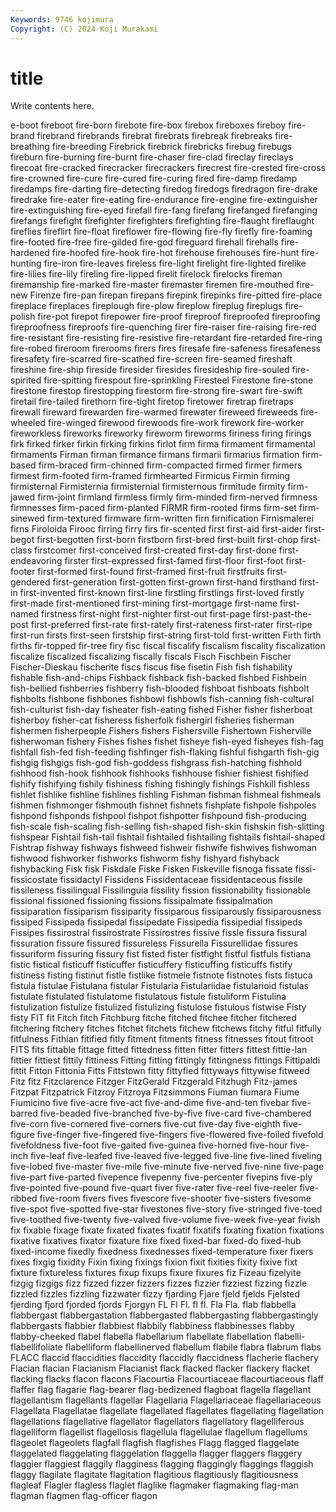 ```yaml
---
Keywords: 9746 kojimura
Copyright: (C) 2024 Koji Murakami
---
```


# title

Write contents here.



e-boot fireboot fire-born firebote fire-box firebox fireboxes fireboy fire-brand
firebrand firebrands firebrat firebrats firebreak firebreaks fire-breathing fire-breeding Firebrick firebrick
firebricks firebug firebugs fireburn fire-burning fire-burnt fire-chaser fire-clad fireclay fireclays
firecoat fire-cracked firecracker firecrackers firecrest fire-crested fire-cross fire-crowned fire-cure fire-cured
fire-curing fired fire-damp firedamp firedamps fire-darting fire-detecting firedog firedogs firedragon
fire-drake firedrake fire-eater fire-eating fire-endurance fire-engine fire-extinguisher fire-extinguishing fire-eyed firefall
fire-fang firefang firefanged firefanging firefangs firefight firefighter firefighters firefighting fire-flaught
fireflaught fireflies fireflirt fire-float fireflower fire-flowing fire-fly firefly fire-foaming fire-footed
fire-free fire-gilded fire-god fireguard firehall firehalls fire-hardened fire-hoofed fire-hook fire-hot
firehouse firehouses fire-hunt fire-hunting fire-iron fire-leaves fireless fire-light firelight fire-lighted
firelike fire-lilies fire-lily fireling fire-lipped firelit firelock firelocks fireman firemanship
fire-marked fire-master firemaster firemen fire-mouthed fire-new Firenze fire-pan firepan firepans
firepink firepinks fire-pitted fire-place fireplace fireplaces fireplough fire-plow fireplow fireplug
fireplugs fire-polish fire-pot firepot firepower fire-proof fireproof fireproofed fireproofing fireproofness
fireproofs fire-quenching firer fire-raiser fire-raising fire-red fire-resistant fire-resisting fire-resistive fire-retardant
fire-retarded fire-ring fire-robed fireroom firerooms firers fires firesafe fire-safeness firesafeness
firesafety fire-scarred fire-scathed fire-screen fire-seamed fireshaft fireshine fire-ship fireside firesider
firesides firesideship fire-souled fire-spirited fire-spitting firespout fire-sprinkling Firesteel Firestone fire-stone
firestone firestop firestopping firestorm fire-strong fire-swart fire-swift firetail fire-tailed firethorn
fire-tight firetop firetower firetrap firetraps firewall fireward firewarden fire-warmed firewater
fireweed fireweeds fire-wheeled fire-winged firewood firewoods fire-work firework fire-worker fireworkless
fireworks fireworky fireworm fireworms firiness firing firings firk firked firker
firkin firking firkins firlot firm firma firmament firmamental firmaments Firman
firman firmance firmans firmarii firmarius firmation firm-based firm-braced firm-chinned firm-compacted
firmed firmer firmers firmest firm-footed firm-framed firmhearted Firmicus Firmin firming
firmisternal Firmisternia firmisternial firmisternous firmitude firmity firm-jawed firm-joint firmland firmless
firmly firm-minded firm-nerved firmness firmnesses firm-paced firm-planted FIRMR firm-rooted firms
firm-set firm-sinewed firm-textured firmware firm-written firn firnification Firnismalerei firns Firoloida
Firooc firring firry firs fir-scented first first-aid first-aider first-begot first-begotten
first-born firstborn first-bred first-built first-chop first-class firstcomer first-conceived first-created first-day
first-done first-endeavoring firster first-expressed first-famed first-floor first-foot first-footer first-formed first-found
first-framed first-fruit firstfruits first-gendered first-generation first-gotten first-grown first-hand firsthand first-in
first-invented first-known first-line firstling firstlings first-loved firstly first-made first-mentioned first-mining
first-mortgage first-name first-named firstness first-night first-nighter first-out first-page first-past-the-post first-preferred
first-rate first-rately first-rateness first-rater first-ripe first-run firsts first-seen firstship first-string
first-told first-written Firth firth firths fir-topped fir-tree firy fisc fiscal
fiscalify fiscalism fiscality fiscalization fiscalize fiscalized fiscalizing fiscally fiscals Fisch
Fischbein Fischer Fischer-Dieskau fischerite fiscs fiscus fise fisetin Fish fish
fishability fishable fish-and-chips Fishback fishback fish-backed fishbed Fishbein fish-bellied fishberries
fishberry fish-blooded fishboat fishboats fishbolt fishbolts fishbone fishbones fishbowl fishbowls
fish-canning fish-cultural fish-culturist fish-day fisheater fish-eating fished Fisher fisher fisherboat
fisherboy fisher-cat fisheress fisherfolk fishergirl fisheries fisherman fishermen fisherpeople Fishers
fishers Fishersville Fishertown Fisherville fisherwoman fishery Fishes fishes fishet fisheye
fish-eyed fisheyes fish-fag fishfall fish-fed fish-feeding fishfinger fish-flaking fishful fishgarth
fish-gig fishgig fishgigs fish-god fish-goddess fishgrass fish-hatching fishhold fishhood fish-hook
fishhook fishhooks fishhouse fishier fishiest fishified fishify fishifying fishily fishiness
fishing fishingly fishings Fishkill fishless fishlet fishlike fishline fishlines fishling
Fishman fishman fishmeal fishmeals fishmen fishmonger fishmouth fishnet fishnets fishplate
fishpole fishpoles fishpond fishponds fishpool fishpot fishpotter fishpound fish-producing fish-scale
fish-scaling fish-selling fish-shaped fish-skin fishskin fish-slitting fishspear Fishtail fish-tail fishtail
fishtailed fishtailing fishtails fishtail-shaped Fishtrap fishway fishways fishweed fishweir fishwife
fishwives fishwoman fishwood fishworker fishworks fishworm fishy fishyard fishyback fishybacking
Fisk fisk Fiskdale Fiske Fisken Fiskeville fisnoga fissate fissi- fissicostate
fissidactyl Fissidens Fissidentaceae fissidentaceous fissile fissileness fissilingual Fissilinguia fissility fission
fissionability fissionable fissional fissioned fissioning fissions fissipalmate fissipalmation fissiparation fissiparism
fissiparity fissiparous fissiparously fissiparousness fissiped Fissipeda fissipedal fissipedate Fissipedia fissipedial
fissipeds Fissipes fissirostral fissirostrate Fissirostres fissive fissle fissura fissural fissuration
fissure fissured fissureless Fissurella Fissurellidae fissures fissuriform fissuring fissury fist
fisted fister fistfight fistful fistfuls fistiana fistic fistical fisticuff fisticuffer
fisticuffery fisticuffing fisticuffs fistify fistiness fisting fistinut fistle fistlike fistmele
fistnote fistnotes fists fistuca fistula fistulae Fistulana fistular Fistularia Fistulariidae
fistularioid fistulas fistulate fistulated fistulatome fistulatous fistule fistuliform Fistulina fistulization
fistulize fistulized fistulizing fistulose fistulous fistwise Fisty fisty FIT fit
Fitch fitch Fitchburg fitche fitched fitchee fitcher fitchered fitchering fitchery
fitches fitchet fitchets fitchew fitchews fitchy fitful fitfully fitfulness Fithian
fitified fitly fitment fitments fitness fitnesses fitout fitroot FITS fits
fittable fittage fitted fittedness fitten fitter fitters fittest fittie-lan fittier
fittiest fittily fittiness Fitting fitting fittingly fittingness fittings Fittipaldi fittit
Fitton Fittonia Fitts Fittstown fitty fittyfied fittyways fittywise fitweed Fitz
fitz Fitzclarence Fitzger FitzGerald Fitzgerald Fitzhugh Fitz-james Fitzpat Fitzpatrick Fitzroy
Fitzroya Fitzsimmons Fiuman fiumara Fiume Fiumicino five five-acre five-act five-and-dime
five-and-ten fivebar five-barred five-beaded five-branched five-by-five five-card five-chambered five-corn five-cornered
five-corners five-cut five-day five-eighth five-figure five-finger five-fingered five-fingers five-flowered five-foiled
fivefold fivefoldness five-foot five-gaited five-guinea five-horned five-hour five-inch five-leaf five-leafed
five-leaved five-legged five-line five-lined fiveling five-lobed five-master five-mile five-minute five-nerved
five-nine five-page five-part five-parted fivepence fivepenny five-percenter fivepins five-ply five-pointed
five-pound five-quart fiver five-rater five-reel five-reeler five-ribbed five-room fivers fives
fivescore five-shooter five-sisters fivesome five-spot five-spotted five-star fivestones five-story five-stringed
five-toed five-toothed five-twenty five-valved five-volume five-week five-year fivish fix fixable
fixage fixate fixated fixates fixatif fixatifs fixating fixation fixations fixative
fixatives fixator fixature fixe fixed fixed-bar fixed-do fixed-hub fixed-income fixedly
fixedness fixednesses fixed-temperature fixer fixers fixes fixgig fixidity Fixin fixing
fixings fixion fixit fixities fixity fixive fixt fixture fixtureless fixtures
fixup fixups fixure fixures fiz Fizeau fizelyite fizgig fizgigs fizz
fizzed fizzer fizzers fizzes fizzier fizziest fizzing fizzle fizzled fizzles
fizzling fizzwater fizzy fjarding Fjare fjeld fjelds Fjelsted fjerding fjord
fjorded fjords Fjorgyn FL Fl Fl. fl fl. Fla Fla.
flab flabbella flabbergast flabbergastation flabbergasted flabbergasting flabbergastingly flabbergasts flabbier flabbiest
flabbily flabbiness flabbinesses flabby flabby-cheeked flabel flabella flabellarium flabellate flabellation
flabelli- flabellifoliate flabelliform flabellinerved flabellum flabile flabra flabrum flabs FLACC
flaccid flaccidities flaccidity flaccidly flaccidness flacherie flachery Flacian flacian Flacianism
Flacianist flack flacked flacker flackery flacket flacking flacks flacon flacons
Flacourtia Flacourtiaceae flacourtiaceous flaff flaffer flag flagarie flag-bearer flag-bedizened flagboat
flagella flagellant flagellantism flagellants flagellar Flagellaria Flagellariaceae flagellariaceous Flagellata Flagellatae
flagellate flagellated flagellates flagellating flagellation flagellations flagellative flagellator flagellators flagellatory
flagelliferous flagelliform flagellist flagellosis flagellula flagellulae flagellum flagellums flageolet flageolets
flagfall flagfish flagfishes Flagg flagged flaggelate flaggelated flaggelating flaggelation flaggella
flagger flaggers flaggery flaggier flaggiest flaggily flagginess flagging flaggingly flaggings
flaggish flaggy flagilate flagitate flagitation flagitious flagitiously flagitiousness flagleaf Flagler
flagless flaglet flaglike flagmaker flagmaking flag-man flagman flagmen flag-officer flagon
